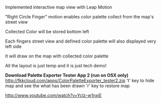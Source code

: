 Implemented interactive map view with Leap Motion

"Right Circle Finger" motion enables color palette collect from the map's street view

Collected Color will be stored bottom left

Each fingers street view and defined color palette will also displayed very left side

It will draw on the map with collected color palette


All the layout is just temp and it is just tech demo!


<b>Download Palette Exporter Tester App 2 (run on OSX only) </b>  
http://fkkcloud.com/apps/ColorPaletteExporter_tester2.zip
't' key to hide map and see the what has been drawn
'r' key to restore map

http://www.youtube.com/watch?v=Yclz-w1nxiE



